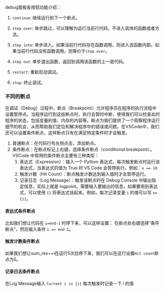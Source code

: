 debug面板各按钮功能介绍：

1. `continue`: 继续运行到下一个断点。
    
2. `step over`: 单步跳过，可以理解为运行当前行代码，不进入具体的函数或者方法。
    
3. `step into`: 单步进入。如果当前行代码存在函数调用，则进入该函数内部。如果当前行代码没有函数调用，则等价于`step over`。
    
4. `step out`: 单步退出函数，返回到调用该函数的上一层代码。
    
5. `restart`: 重新启动调试。
    
6. `stop`: 终止调试。

### 不同的断点

在调试（Debug）过程中，断点（Breakpoint）允许程序员在程序的执行流程中设置暂停点。当程序运行到这些断点时，执行会暂时中断，使得我们可以检查此时程序的状态，包括变量的值、内存的内容等。断点为我们提供了一个观察程序运行细节的机会，从而帮助我们定位和解决程序中的错误或问题。在VSCode中，我们还可以设置条件断点，这样断点只有在满足特定条件时才会触发。

1. 普通断点：在代码行号左侧点击，添加断点。
2. 条件断点：在断点标记上右键，选择条件断点（conditional breakpoint）。VSCode 中常用的条件断点主要有三种类型：
    1. 表达式（Expression）：输入一个 Python 表达式，每次触发断点时运行该表达式，当表达式的值为 True 时 VS Code 会暂停执行。例如：`x == 10`
    2. 触发计数（Hit Count）：断点触发计数达到输入值时才会暂停运行。
    3. 记录日志（Log Message）：触发该断点时在 Debug Console 中输出指定信息，实际上就是 logpoint。需要输入要输出的信息，如果要用到表达式，可以使用 `{}` 将表达式括起来。例如，每次记录变量 `i` 的值可以写 `x={i}`。
#### 表达式条件断点

比如我们想让代码在 `i=end-1` 时停下来，可以这样设置： 在断点处右键选择“条件断点”，然后输入条件 `i == end-1`。

#### 触发计数条件断点

如果我们想让sum_res+=i在运行5次后停下来，我们可以在这行设置`Hit count`断点为5。

#### 记录日志条件断点

在Log Message输入 `Current i is {i}` 每次触发时记录一下 i 的值
